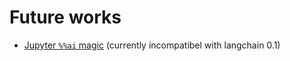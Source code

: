 

# Future works
- [Jupyter `%%ai` magic](https://github.com/jupyterlab/jupyter-ai) (currently incompatibel with langchain 0.1)